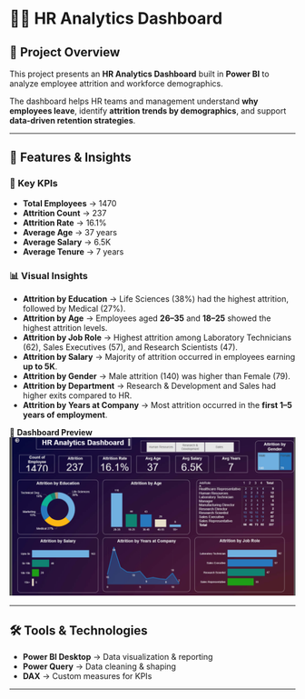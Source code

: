 # 👨‍💼 HR Analytics Dashboard  

## 📌 Project Overview  
This project presents an **HR Analytics Dashboard** built in **Power BI** to analyze employee attrition and workforce demographics.  

The dashboard helps HR teams and management understand **why employees leave**, identify **attrition trends by demographics**, and support **data-driven retention strategies**.  

---

## 🚀 Features & Insights  

### 🔹 Key KPIs  
- **Total Employees** → 1470  
- **Attrition Count** → 237  
- **Attrition Rate** → 16.1%  
- **Average Age** → 37 years  
- **Average Salary** → 6.5K  
- **Average Tenure** → 7 years  

### 📊 Visual Insights  
- **Attrition by Education** → Life Sciences (38%) had the highest attrition, followed by Medical (27%).  
- **Attrition by Age** → Employees aged **26–35** and **18–25** showed the highest attrition levels.  
- **Attrition by Job Role** → Highest attrition among Laboratory Technicians (62), Sales Executives (57), and Research Scientists (47).  
- **Attrition by Salary** → Majority of attrition occurred in employees earning **up to 5K**.  
- **Attrition by Gender** → Male attrition (140) was higher than Female (79).  
- **Attrition by Department** → Research & Development and Sales had higher exits compared to HR.  
- **Attrition by Years at Company** → Most attrition occurred in the **first 1–5 years of employment**.  

📌 **Dashboard Preview**  
![HR Analytics Dashboard](hr.png)  

---

## 🛠️ Tools & Technologies  
- **Power BI Desktop** → Data visualization & reporting  
- **Power Query** → Data cleaning & shaping  
- **DAX** → Custom measures for KPIs  

---


